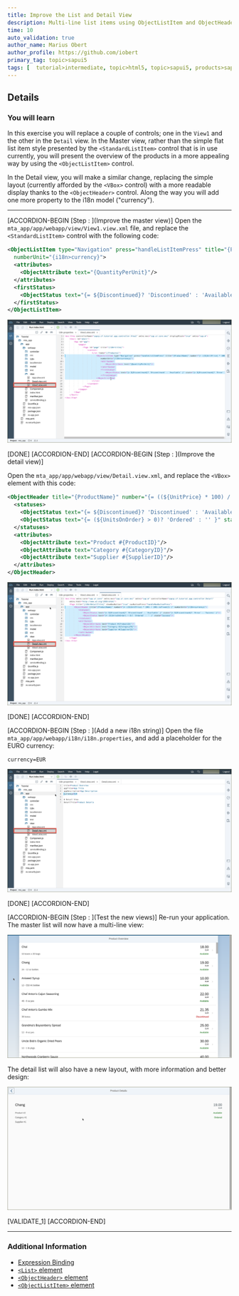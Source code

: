 ```yaml
---
title: Improve the List and Detail View
description: Multi-line list items using ObjectListItem and ObjectHeader controls.
time: 10
auto_validation: true
author_name: Marius Obert
author_profile: https://github.com/iobert
primary_tag: topic>sapui5
tags: [  tutorial>intermediate, topic>html5, topic>sapui5, products>sap-cloud-platform, products>sap-cloud-platform-for-the-cloud-foundry-environment, products>sap-web-ide ]
---
```


## Details
### You will learn  
In this exercise you will replace a couple of controls; one in the `View1` and the other in the `Detail` view. In the Master view, rather than the simple flat list item style presented by the `<StandardListItem>` control that is in use currently, you will present the overview of the products in a more appealing way by using the `<ObjectListItem>` control.

In the Detail view, you will make a similar change, replacing the simple layout (currently afforded by the `<VBox>` control) with a more readable display thanks to the `<ObjectHeader>` control. Along the way you will add one more property to the i18n model ("currency").

---


[ACCORDION-BEGIN [Step : ](Improve the master view)]
Open the `mta_app/app/webapp/view/View1.view.xml` file, and replace the `<StandardListItem>` control with the following code:

```XML
<ObjectListItem type="Navigation" press="handleListItemPress" title="{ProductName}" number="{= ((${UnitPrice} * 100) / 100).toFixed(2) }"
  numberUnit="{i18n>currency}">
  <attributes>
    <ObjectAttribute text="{QuantityPerUnit}"/>
  </attributes>
  <firstStatus>
    <ObjectStatus text="{= ${Discontinued}? 'Discontinued' : 'Available' }" state="{= ${Discontinued}? 'Error' : 'Success' }"/>
  </firstStatus>
</ObjectListItem>
```

![Replace StandardListItem](1.png)


[DONE]
[ACCORDION-END]
[ACCORDION-BEGIN [Step : ](Improve the detail view)]

Open the `mta_app/app/webapp/view/Detail.view.xml`, and replace the `<VBox>` element with this code:

```XML
<ObjectHeader title="{ProductName}" number="{= ((${UnitPrice} * 100) / 100).toFixed(2) }" numberUnit="{i18n>currency}">
  <statuses>
    <ObjectStatus text="{= ${Discontinued}? 'Discontinued' : 'Available' }" state="{= ${Discontinued}? 'Error' : 'Success' }"/>
    <ObjectStatus text="{= (${UnitsOnOrder} > 0)? 'Ordered' : '' }" state="Success"/>
  </statuses>
  <attributes>
    <ObjectAttribute text="Product #{ProductID}"/>
    <ObjectAttribute text="Category #{CategoryID}"/>
    <ObjectAttribute text="Supplier #{SupplierID}"/>
  </attributes>
</ObjectHeader>
```

![Replace VBox with ObjectHeader](3.png)


[DONE]
[ACCORDION-END]

[ACCORDION-BEGIN [Step : ](Add a new i18n string)]
Open the file `mta_app/app/webapp/i18n/i18n.properties`, and add a placeholder for the EURO currency:

```I18N
currency=EUR
```

![Update i18n file](2.png)


[DONE]
[ACCORDION-END]

[ACCORDION-BEGIN [Step : ](Test the new views)]
Re-run your application.  The master list will now have a multi-line view:

![View of master list](4a.png)

The detail list will also have a new layout, with more information and better design:

![View of detail screen](4b.png)


[VALIDATE_1]
[ACCORDION-END]


----

### Additional Information
- [Expression Binding](http://anz.mygraebe.de/new-ui5/#7)
- [`<List>` element](https://sapui5.hana.ondemand.com/explored.html#/entity/sap.m.List/samples)
- [`<ObjectHeader>` element](https://sapui5.hana.ondemand.com/explored.html#/entity/sap.m.ObjectHeader/samples)
- [`<ObjectListItem>` element](https://sapui5.hana.ondemand.com/explored.html#/entity/sap.m.ObjectListItem/samples)
